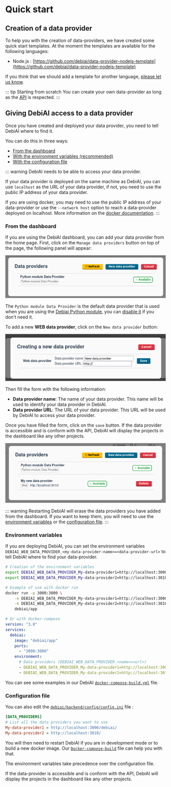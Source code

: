 # Quick start

## Creation of a data provider

To help you with the creation of data-providers, we have created some quick start templates. At the moment the templates are available for the following languages:

- Node.js : [https://github.com/debiai/data-provider-nodejs-template](https://github.com/debiai/data-provider-nodejs-template)

If you think that we should add a template for another language, [please let us know](https://github.com/debiai/data-provider-nodejs-template/issues/new).

::: tip Starting from scratch
You can create your own data-provider as long as the [API](https://petstore.swagger.io/?url=https://raw.githubusercontent.com/debiai/data-provider-nodejs-template/main/data-provider-API.yaml) is respected.
:::

## Giving DebiAI access to a data provider

Once you have created and deployed your data provider, you need to tell DebiAI where to find it.

You can do this in three ways:

- [From the dashboard](#from-the-dashboard)
- [With the environment variables (recommended)](#environment-variables)
- [With the configuration file](#configuration-file)

::: warning
DebiAI needs to be able to access your data provider.

If your data provider is deployed on the same machine as DebiAI, you can use `localhost` as the URL of your data provider, if not, you need to use the public IP address of your data provider.

If you are using docker, you may need to use the public IP address of your data-provider or use the `--network host` option to reach a data-provider deployed on localhost.
More information on the [docker documentation](https://docs.docker.com/network/host/).
:::

### From the dashboard

If you are using the DebiAI dashboard, you can add your data provider from the home page. First, click on the `Manage data providers` button on top of the page, the following panel will appear:

![Add data provider](./data-provider-manager.png)

The `Python module Data Provider` is the default data provider that is used when you are using the [Debiai Python module](../pythonModule/README.md), you can [disable it](../pythonModule/quickStart.md#disabling-the-debiai-module-data-provider) if you don't need it.

To add a new **WEB data provider**, click on the `New data provider` button:

![Add data provider](./data-provider-manager-new-data-provider.png)

Then fill the form with the following information:

- **Data provider name**: The name of your data provider. This name will be used to identify your data provider in DebiAI.
- **Data provider URL**: The URL of your data provider. This URL will be used by DebiAI to access your data provider.

Once you have filled the form, click on the `save` button. If the data provider is accessible and is conform with the API, DebiAI will display the projects in the dashboard like any other projects.

![Add data provider](./data-provider-manager-data-provider-added.png)

::: warning
Restarting DebiAI will erase the data providers you have added from the dashboard. If you want to keep them, you will need to use the [environment variables](#environment-variables) or the [configuration file](#configuration-file).
:::

### Environment variables

If you are deploying DebiAI, you can set the environment variables `DEBIAI_WEB_DATA_PROVIDER_<my-data-provider-name>=<data-provider-url>` to tell DebiAI where to find your data-provider.

```bash
# Creation of the environment variables
export DEBIAI_WEB_DATA_PROVIDER_My-data-provider1=http://localhost:3000/debiai
export DEBIAI_WEB_DATA_PROVIDER_My-data-provider2=http://localhost:3010/
```

```bash
# Example of use with docker run
docker run -p 3000:3000 \
    -e DEBIAI_WEB_DATA_PROVIDER_My-data-provider1=http://localhost:3000/debiai \
    -e DEBIAI_WEB_DATA_PROVIDER_My-data-provider2=http://localhost:3010/ \
    debiai/app
```

```yaml
# Or with docker-compose
version: "3.8"
services:
  debiai:
    image: "debiai/app"
    ports:
      - "3000:3000"
    environment:
      # Data providers (DEBIAI_WEB_DATA_PROVIDER_<name>=<url>)
      - DEBIAI_WEB_DATA_PROVIDER_My-data-provider1=http://localhost:3000/debiai\
      - DEBIAI_WEB_DATA_PROVIDER_My-data-provider2=http://localhost:3010/
```

You can see some examples in our DebiAI [`docker-compose-build.yml`](https://github.com/debiai/debiai/blob/main/docker-compose-build.yml) file.

### Configuration file

You can also edit the [`debiai/backend/config/config.ini`](https://github.com/debiai/debiai/blob/main/backend/config/config.ini) file :

```ini
[DATA_PROVIDERS]
# List all the data providers you want to use
My-data-provider1 = http://localhost:3000/debiai/
My-data-provider2 = http://localhost:3010/
```

You will then need to restart DebiAI if you are in development mode or to build a new docker image. Our [`Docker-compose-build`](https://github.com/debiai/debiai/blob/main/docker-compose-build.yml) file can help you with that.

The environment variables take precedence over the configuration file.

If the data-provider is accessible and is conform with the API, DebiAI will display the projects in the dashboard like any other projects.

